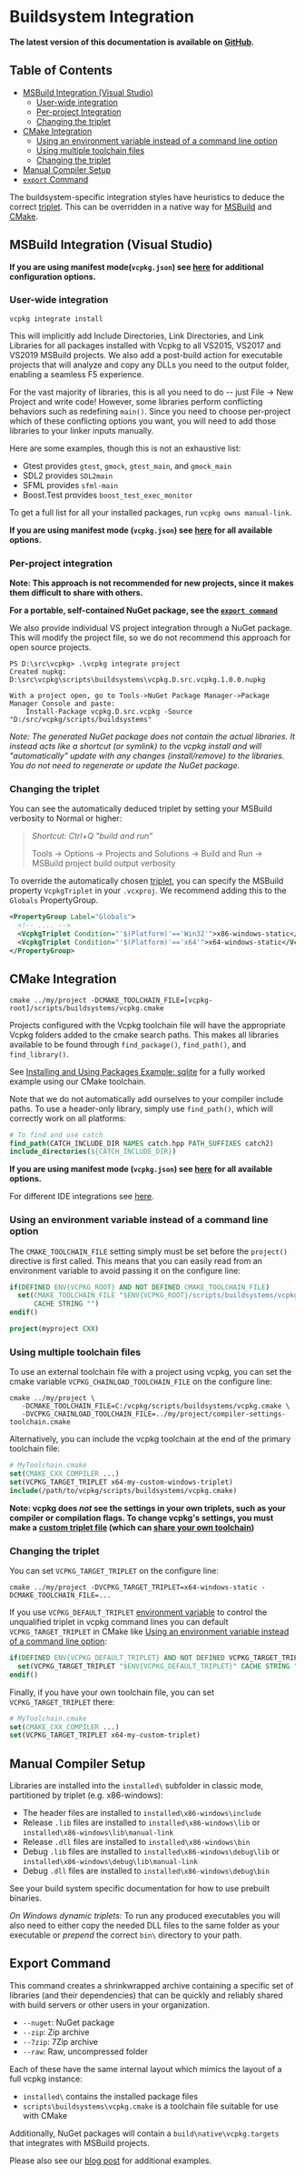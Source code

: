 # Buildsystem Integration

**The latest version of this documentation is available on [GitHub](https://github.com/Microsoft/vcpkg/tree/master/docs/users/integration.md).**
## Table of Contents
- [MSBuild Integration (Visual Studio)](#msbuild-integration-visual-studio)
  - [User-wide integration](#user-wide-integration)
  - [Per-project Integration](#per-project-integration)
  - [Changing the triplet](#msbuild-changing-the-triplet)
- [CMake Integration](#cmake-integration)
  - [Using an environment variable instead of a command line option](#using-an-environment-variable-instead-of-a-command-line-option)
  - [Using multiple toolchain files](#using-multiple-toolchain-files)
  - [Changing the triplet](#cmake-changing-the-triplet)
- [Manual Compiler Setup](#manual-compiler-setup)
- [`export` Command](#export-command)

The buildsystem-specific integration styles have heuristics to deduce the correct [triplet][]. This can be overridden in a native way for [MSBuild](#msbuild-changing-the-triplet) and [CMake](#cmake-changing-the-triplet).

## MSBuild Integration (Visual Studio)

**If you are using manifest mode(`vcpkg.json`) see [here](manifests.md#msbuild-integration) for additional configuration options.**
### User-wide integration
```no-highlight
vcpkg integrate install
```
This will implicitly add Include Directories, Link Directories, and Link Libraries for all packages installed with Vcpkg to all VS2015, VS2017 and VS2019 MSBuild projects. We also add a post-build action for executable projects that will analyze and copy any DLLs you need to the output folder, enabling a seamless F5 experience.

For the vast majority of libraries, this is all you need to do -- just File -> New Project and write code! However, some libraries perform conflicting behaviors such as redefining `main()`. Since you need to choose per-project which of these conflicting options you want, you will need to add those libraries to your linker inputs manually.

Here are some examples, though this is not an exhaustive list:

- Gtest provides `gtest`, `gmock`, `gtest_main`, and `gmock_main`
- SDL2 provides `SDL2main`
- SFML provides `sfml-main`
- Boost.Test provides `boost_test_exec_monitor`

To get a full list for all your installed packages, run `vcpkg owns manual-link`.

**If you are using manifest mode (`vcpkg.json`) see [here](manifests.md#msbuild-integration) for all available options.**

### Per-project integration

**Note: This approach is not recommended for new projects, since it makes them difficult to share with others.**

**For a portable, self-contained NuGet package, see the [`export command`](#export-command)**

We also provide individual VS project integration through a NuGet package. This will modify the project file, so we do not recommend this approach for open source projects.
```no-highlight
PS D:\src\vcpkg> .\vcpkg integrate project
Created nupkg: D:\src\vcpkg\scripts\buildsystems\vcpkg.D.src.vcpkg.1.0.0.nupkg

With a project open, go to Tools->NuGet Package Manager->Package Manager Console and paste:
    Install-Package vcpkg.D.src.vcpkg -Source "D:/src/vcpkg/scripts/buildsystems"
```
*Note: The generated NuGet package does not contain the actual libraries. It instead acts like a shortcut (or symlink) to the vcpkg install and will "automatically" update with any changes (install/remove) to the libraries. You do not need to regenerate or update the NuGet package.*

<a name="msbuild-changing-the-triplet"></a>

### Changing the triplet
You can see the automatically deduced triplet by setting your MSBuild verbosity to Normal or higher:

> *Shortcut: Ctrl+Q "build and run"*
>
> Tools -> Options -> Projects and Solutions -> Build and Run -> MSBuild project build output verbosity

To override the automatically chosen [triplet][], you can specify the MSBuild property `VcpkgTriplet` in your `.vcxproj`. We recommend adding this to the `Globals` PropertyGroup.
```xml
<PropertyGroup Label="Globals">
  <!-- .... -->
  <VcpkgTriplet Condition="'$(Platform)'=='Win32'">x86-windows-static</VcpkgTriplet>
  <VcpkgTriplet Condition="'$(Platform)'=='x64'">x64-windows-static</VcpkgTriplet>
</PropertyGroup>
```

## CMake Integration
```no-highlight
cmake ../my/project -DCMAKE_TOOLCHAIN_FILE=[vcpkg-root]/scripts/buildsystems/vcpkg.cmake
```
Projects configured with the Vcpkg toolchain file will have the appropriate Vcpkg folders added to the cmake search paths. This makes all libraries available to be found through `find_package()`, `find_path()`, and `find_library()`.

See [Installing and Using Packages Example: sqlite](../examples/installing-and-using-packages.md) for a fully worked example using our CMake toolchain.

Note that we do not automatically add ourselves to your compiler include paths. To use a header-only library, simply use `find_path()`, which will correctly work on all platforms:
```cmake
# To find and use catch
find_path(CATCH_INCLUDE_DIR NAMES catch.hpp PATH_SUFFIXES catch2)
include_directories(${CATCH_INCLUDE_DIR})
```

**If you are using manifest mode (`vcpkg.json`) see [here](manifests.md#cmake-integration) for all available options.**

For different IDE integrations see [here](../../README.md#using-vcpkg-with-cmake).

### Using an environment variable instead of a command line option

The `CMAKE_TOOLCHAIN_FILE` setting simply must be set before the `project()` directive is first called. This means that you can easily read from an environment variable to avoid passing it on the configure line:

```cmake
if(DEFINED ENV{VCPKG_ROOT} AND NOT DEFINED CMAKE_TOOLCHAIN_FILE)
  set(CMAKE_TOOLCHAIN_FILE "$ENV{VCPKG_ROOT}/scripts/buildsystems/vcpkg.cmake"
      CACHE STRING "")
endif()

project(myproject CXX)
```

### Using multiple toolchain files

To use an external toolchain file with a project using vcpkg, you can set the cmake variable `VCPKG_CHAINLOAD_TOOLCHAIN_FILE` on the configure line:
```no-highlight
cmake ../my/project \
   -DCMAKE_TOOLCHAIN_FILE=C:/vcpkg/scripts/buildsystems/vcpkg.cmake \
   -DVCPKG_CHAINLOAD_TOOLCHAIN_FILE=../my/project/compiler-settings-toolchain.cmake
```

Alternatively, you can include the vcpkg toolchain at the end of the primary toolchain file:
```cmake
# MyToolchain.cmake
set(CMAKE_CXX_COMPILER ...)
set(VCPKG_TARGET_TRIPLET x64-my-custom-windows-triplet)
include(/path/to/vcpkg/scripts/buildsystems/vcpkg.cmake)
```
**Note: vcpkg does _not_ see the settings in your own triplets, such as your compiler or compilation flags. To change vcpkg's settings, you must make a [custom triplet file](triplets.md) (which can [share your own toolchain](triplets.md#VCPKG_CHAINLOAD_TOOLCHAIN_FILE))**

<a name="cmake-changing-the-triplet"></a>

### Changing the triplet
You can set `VCPKG_TARGET_TRIPLET` on the configure line:
```no-highlight
cmake ../my/project -DVCPKG_TARGET_TRIPLET=x64-windows-static -DCMAKE_TOOLCHAIN_FILE=...
```
If you use `VCPKG_DEFAULT_TRIPLET` [environment variable](config-environment.md) to control the unqualified triplet in vcpkg command lines you can default `VCPKG_TARGET_TRIPLET` in CMake like [Using an environment variable instead of a command line option](#using-an-environment-variable-instead-of-a-command-line-option):

```cmake
if(DEFINED ENV{VCPKG_DEFAULT_TRIPLET} AND NOT DEFINED VCPKG_TARGET_TRIPLET)
  set(VCPKG_TARGET_TRIPLET "$ENV{VCPKG_DEFAULT_TRIPLET}" CACHE STRING "")
endif()
```
Finally, if you have your own toolchain file, you can set `VCPKG_TARGET_TRIPLET` there:
```cmake
# MyToolchain.cmake
set(CMAKE_CXX_COMPILER ...)
set(VCPKG_TARGET_TRIPLET x64-my-custom-triplet)
```

## Manual Compiler Setup

Libraries are installed into the `installed\` subfolder in classic mode, partitioned by triplet (e.g. x86-windows):

* The header files are installed to `installed\x86-windows\include`
* Release `.lib` files are installed to `installed\x86-windows\lib` or `installed\x86-windows\lib\manual-link`
* Release `.dll` files are installed to `installed\x86-windows\bin`
* Debug `.lib` files are installed to `installed\x86-windows\debug\lib` or `installed\x86-windows\debug\lib\manual-link`
* Debug `.dll` files are installed to `installed\x86-windows\debug\bin`

See your build system specific documentation for how to use prebuilt binaries.

_On Windows dynamic triplets:_ To run any produced executables you will also need to either copy the needed DLL files to the same folder as your executable or *prepend* the correct `bin\` directory to your path.

## Export Command
This command creates a shrinkwrapped archive containing a specific set of libraries (and their dependencies) that can be quickly and reliably shared with build servers or other users in your organization.

- `--nuget`: NuGet package
- `--zip`: Zip archive
- `--7zip`: 7Zip archive
- `--raw`: Raw, uncompressed folder

Each of these have the same internal layout which mimics the layout of a full vcpkg instance:

- `installed\` contains the installed package files
- `scripts\buildsystems\vcpkg.cmake` is a toolchain file suitable for use with CMake

Additionally, NuGet packages will contain a `build\native\vcpkg.targets` that integrates with MSBuild projects.

Please also see our [blog post](https://blogs.msdn.microsoft.com/vcblog/2017/05/03/vcpkg-introducing-export-command/) for additional examples.


[triplet]: triplets.md
